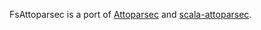 FsAttoparsec is a port of [Attoparsec](https://github.com/bos/attoparsec) and [scala-attoparsec](https://github.com/ekmett/scala-attoparsec).


